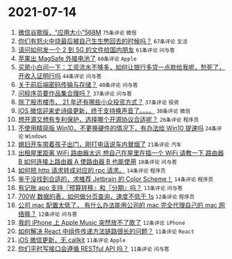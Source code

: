 # 2021-07-14

1. [微信谷歌版，“应用大小”568M](https://www.v2ex.com/t/789383) `75条评论` `微信`
1. [你们有怒火中烧最后被自己生生憋回去的时候吗？](https://www.v2ex.com/t/789418) `67条评论` `生活`
1. [请问如何发一个 2 到 5G 的文件给国内朋友](https://www.v2ex.com/t/789447) `61条评论` `问与答`
1. [苹果出 MagSafe 外接电池了](https://www.v2ex.com/t/789390) `60条评论` `Apple`
1. [买房小白问一下：工资流水不够多，如何让银行多贷一点款给我呢，愁死了，开收入证明行吗](https://www.v2ex.com/t/789419) `44条评论` `问与答`
1. [关于前后端密码传输与存储？](https://www.v2ex.com/t/789385) `40条评论` `问与答`
1. [问程序员要作品集合理吗？](https://www.v2ex.com/t/789391) `37条评论` `问与答`
1. [除了股市楼市， 21 年还有哪些小众投资方式？](https://www.v2ex.com/t/789395) `37条评论` `投资`
1. [IOS 微信迎来史诗级更新，终于支持换声音了。。。。](https://www.v2ex.com/t/789451) `30条评论` `微信`
1. [想开源又想有专利保护，选择哪个开源协议合适呢？](https://www.v2ex.com/t/789495) `26条评论` `程序员`
1. [不使用精简版 Win10，不更换硬件的情况下，有办法给 Win10 提速吗](https://www.v2ex.com/t/789463) `24条评论` `Windows`
1. [媳妇开车带着孩子出门，刚打电话说车内冒烟了](https://www.v2ex.com/t/789439) `21条评论` `汽车`
1. [出租屋里距离 WiFi 路由器太远 想自己在屋里在插一个 WiFi 请教一下 路由器 B 如何连接上路由器 A 使路由器 B 也能使用](https://www.v2ex.com/t/789465) `18条评论` `问与答`
1. [如何把 http 请求转成对应的 rpc 请求。](https://www.v2ex.com/t/789425) `14条评论` `程序员`
1. [鉴于没找到合适的，求推荐 Jetbrain 的 Color Scheme！](https://www.v2ex.com/t/789415) `14条评论` `程序员`
1. [有记账 app 支持『预算转移』和『分期』吗？](https://www.v2ex.com/t/789393) `13条评论` `问与答`
1. [700W 数据的表，如何做分页查询，速度不低于 1s](https://www.v2ex.com/t/789448) `12条评论` `程序员`
1. [公司 mac 配置太低了， 有什么办法能用公司的 mac 完全代理自己的 mac 网络嘛？](https://www.v2ex.com/t/789430) `12条评论` `问与答`
1. [我的 iPhone 上 Apple Music 突然放不了歌了](https://www.v2ex.com/t/789429) `12条评论` `iPhone`
1. [如何解决 React 中组件传递方法链路很长的问题？](https://www.v2ex.com/t/789488) `11条评论` `React`
1. [iOS 微信更新，无 callkit](https://www.v2ex.com/t/789445) `11条评论` `Apple`
1. [你们平时写接口会遵循 RESTful API 吗？](https://www.v2ex.com/t/789400) `11条评论` `问与答`
